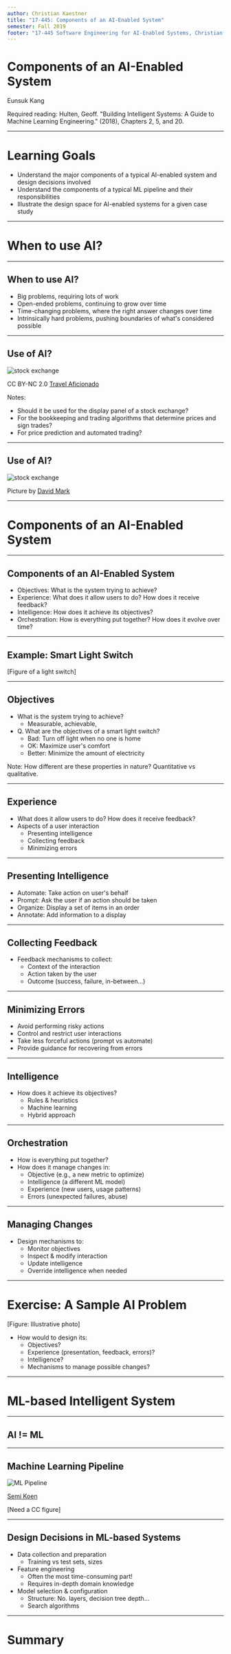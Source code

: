 ```yaml
---
author: Christian Kaestner
title: "17-445: Components of an AI-Enabled System"
semester: Fall 2019
footer: "17-445 Software Engineering for AI-Enabled Systems, Christian Kaestner"
---  
```


# Components of an AI-Enabled System

Eunsuk Kang

<!-- references -->

Required reading: Hulten, Geoff. "Building Intelligent Systems: A Guide to Machine Learning Engineering." (2018), Chapters 2, 5, and 20.

---

# Learning Goals

* Understand the major components of a typical AI-enabled system and design
  decisions involved
* Understand the components of a typical ML pipeline and their responsibilities
* Illustrate the design space for AI-enabled systems for a given case study

---
# When to use AI?
----
## When to use AI?

* Big problems, requiring lots of work
* Open-ended problems, continuing to grow over time
* Time-changing problems, where the right answer changes over time
* Intrinsically hard problems, pushing boundaries of what's considered possible

----

## Use of AI?

![stock exchange](stockexchange.jpg)
<!-- .element: class="stretch" -->

CC BY-NC 2.0
[Travel Aficionado](https://www.flickr.com/photos/travel_aficionado/2396814840)

Notes: 
* Should it be used for the display panel of a stock exchange?
* For the bookkeeping and trading algorithms that determine prices and sign trades?
* For price prediction and automated trading?

----

## Use of AI?

![stock exchange](plane.jpg)
<!-- .element: class="stretch" -->

Picture by [David Mark](https://pixabay.com/users/12019-12019/?utm_source=link-attribution&amp;utm_medium=referral&amp;utm_campaign=image&amp;utm_content=100624)

---
# Components of an AI-Enabled System

----
## Components of an AI-Enabled System

* Objectives: What is the system trying to achieve?
* Experience: What does it allow users to do? How does it receive feedback?
* Intelligence: How does it achieve its objectives?
* Orchestration: How is everything put together? How does it evolve
over time?

----
## Example: Smart Light Switch

[Figure of a light switch]

----
## Objectives

* What is the system trying to achieve?
  * Measurable, achievable, 
* Q. What are the objectives of a smart light switch?
  * Bad: Turn off light when no one is home
  * OK: Maximize user's comfort
  * Better: Minimize the amount of electricity
  
Note: How different are these properties in nature? Quantitative vs qualitative.

----
## Experience

* What does it allow users to do? How does it receive feedback?
* Aspects of a user interaction
  * Presenting intelligence
  * Collecting feedback
  * Minimizing errors

----
## Presenting Intelligence

* Automate: Take action on user's behalf
* Prompt: Ask the user if an action should be taken
* Organize: Display a set of items in an order
* Annotate: Add information to a display

----
## Collecting Feedback

* Feedback mechanisms to collect:
	* Context of the interaction
	* Action taken by the user
	* Outcome (success, failure, in-between...)

----
## Minimizing Errors

* Avoid performing risky actions
* Control and restrict user interactions
* Take less forceful actions (prompt vs automate)
* Provide guidance for recovering from errors

----
## Intelligence

* How does it achieve its objectives?
  * Rules & heuristics
  * Machine learning
  * Hybrid approach

----
## Orchestration

* How is everything put together?
* How does it manage changes in:
  * Objective (e.g., a new metric to optimize)
  * Intelligence (a different ML model)
  * Experience (new users, usage patterns)
  * Errors (unexpected failures, abuse)

----
## Managing Changes

* Design mechanisms to:
  * Monitor objectives
  * Inspect & modify interaction
  * Update intelligence
  * Override intelligence when needed

---
# Exercise: A Sample AI Problem

[Figure: Illustrative photo]

* How would to design its:
  * Objectives?
  * Experience (presentation, feedback, errors)?
  * Intelligence?
  * Mechanisms to manage possible changes?

---
# ML-based Intelligent System

----
##  AI != ML

----
## Machine Learning Pipeline

![ML Pipeline](ML-pipeline.png)

[Semi Koen](https://towardsdatascience.com/not-yet-another-article-on-machine-learning-e67f8812ba86)

[Need a CC figure]

----
## Design Decisions in ML-based Systems

* Data collection and preparation
  * Training vs test sets, sizes
* Feature engineering
	* Often the most time-consuming part!
	* Requires in-depth domain knowledge
* Model selection & configuration
	* Structure: No. layers, decision tree depth...
	* Search algorithms

---
# Summary




